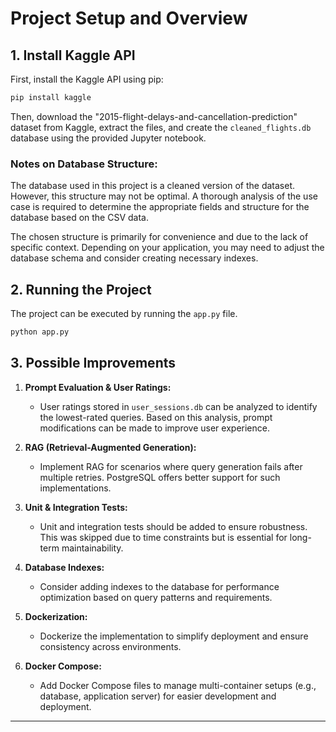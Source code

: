 
# Project Setup and Overview

## 1. Install Kaggle API
First, install the Kaggle API using pip:

```bash
pip install kaggle
```

Then, download the "2015-flight-delays-and-cancellation-prediction" dataset from Kaggle, extract the files, and create the `cleaned_flights.db` database using the provided Jupyter notebook.

### Notes on Database Structure:
The database used in this project is a cleaned version of the dataset. However, this structure may not be optimal. A thorough analysis of the use case is required to determine the appropriate fields and structure for the database based on the CSV data.

The chosen structure is primarily for convenience and due to the lack of specific context. Depending on your application, you may need to adjust the database schema and consider creating necessary indexes.

## 2. Running the Project
The project can be executed by running the `app.py` file.

```bash
python app.py
```

## 3. Possible Improvements

1. **Prompt Evaluation & User Ratings:**
   - User ratings stored in `user_sessions.db` can be analyzed to identify the lowest-rated queries. Based on this analysis, prompt modifications can be made to improve user experience.
   
2. **RAG (Retrieval-Augmented Generation):**
   - Implement RAG for scenarios where query generation fails after multiple retries. PostgreSQL offers better support for such implementations.

3. **Unit & Integration Tests:**
   - Unit and integration tests should be added to ensure robustness. This was skipped due to time constraints but is essential for long-term maintainability.

4. **Database Indexes:**
   - Consider adding indexes to the database for performance optimization based on query patterns and requirements.

5. **Dockerization:**
   - Dockerize the implementation to simplify deployment and ensure consistency across environments.

6. **Docker Compose:**
   - Add Docker Compose files to manage multi-container setups (e.g., database, application server) for easier development and deployment.

---